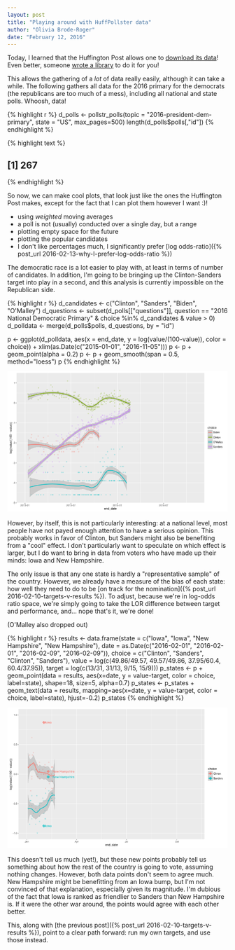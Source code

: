 ```yaml
---
layout: post
title: "Playing around with HuffPollster data"
author: "Olivia Brode-Roger"
date: "February 12, 2016"
---
```




Today, I learned that the Huffington Post allows one to [download its data](http://elections.huffingtonpost.com/pollster/api)!
Even better, someone [wrote a library](https://github.com/rOpenGov/pollstR) to do it for you! 

This allows the gathering of a *lot* of data really easily, although it can take a while.
The following gathers all data for the 2016 primary for the democrats (the republicans are too much of a mess), including all national and state polls.
Whoosh, data!

{% highlight r %}
d_polls <- pollstr_polls(topic = "2016-president-dem-primary", state = "US", max_pages=500)
length(d_polls$polls[,"id"])
{% endhighlight %}



{% highlight text %}
## [1] 267
{% endhighlight %}

So now, we can make cool plots, that look just like the ones the Huffington Post makes, except for the fact that I can plot them however I want :)!

- using *weighted* moving averages
- a poll is not (usually) conducted over a single day, but a range
- plotting empty space for the future
- plotting the popular candidates
- I don't like percentages much, I significantly prefer [log odds-ratio]({% post_url 2016-02-13-why-I-prefer-log-odds-ratio %})

The democratic race is a lot easier to play with, at least in terms of number of candidates.
In addition, I'm going to be bringing up the Clinton-Sanders target into play in a second, and this analysis is currently impossible on the Republican side.

{% highlight r %}
d_candidates <- c("Clinton", "Sanders", "Biden", "O'Malley")
d_questions <- subset(d_polls[["questions"]], question == "2016 National Democratic Primary" & choice %in% d_candidates & value > 0)
d_polldata <- merge(d_polls$polls, d_questions, by = "id")

p <- ggplot(d_polldata, aes(x = end_date, y = log(value/(100-value)), color = choice)) + xlim(as.Date(c("2015-01-01", "2016-11-05")))
p <- p + geom_point(alpha = 0.2)
p <- p + geom_smooth(span = 0.5, method="loess")
p
{% endhighlight %}

![center](/../figs/2016-02-12-playing-with-huffpolster/unnamed-chunk-2-1.png)

However, by itself, this is not particularly interesting: at a national level, most people have not payed enough attention to have a serious opinion.
This probably works in favor of Clinton, but Sanders might also be benefiting from a "cool" effect.
I don't particularly want to speculate on which effect is larger, but I do want to bring in data from voters who have made up their minds: Iowa and New Hampshire.

The only issue is that any one state is hardly a "representative sample" of the country.
However, we already have a measure of the bias of each state: how well they need to do to be [on track for the nomination]({% post_url 2016-02-10-targets-v-results %}).
To adjust, because we're in log-odds ratio space, we're simply going to take the LOR difference between target and performance, and... nope that's it, we're done!

(O'Malley also dropped out)



{% highlight r %}
results <- data.frame(state = c("Iowa", "Iowa", "New Hampshire", "New Hampshire"),
                      date = as.Date(c("2016-02-01", "2016-02-01", "2016-02-09", "2016-02-09")),
                      choice = c("Clinton", "Sanders", "Clinton", "Sanders"),
                      value = log(c(49.86/49.57, 49.57/49.86, 37.95/60.4, 60.4/37.95)),
                      target = log(c(13/31, 31/13, 9/15, 15/9)))
p_states <- p + geom_point(data = results, aes(x=date, y = value-target, color = choice, label=state), shape=18, size=5, alpha=0.7)
p_states <- p_states + geom_text(data = results, mapping=aes(x=date, y = value-target, color = choice, label=state), hjust=-0.2)
p_states
{% endhighlight %}

![center](/../figs/2016-02-12-playing-with-huffpolster/unnamed-chunk-4-1.png)

This doesn't tell us much (yet!), but these new points probably tell us something about how the rest of the country is going to vote, assuming nothing changes.
However, both data points don't seem to agree much.
New Hampshire might be benefitting from an Iowa bump, but I'm not convinced of that explanation, especially given its magnitude.
I'm dubious of the fact that Iowa is ranked as friendlier to Sanders than New Hampshire is.
If it were the other war around, the points would agree with each other better.

This, along with [the previous post]({% post_url 2016-02-10-targets-v-results %}), point to a clear path forward: run my own targets, and use those instead.
